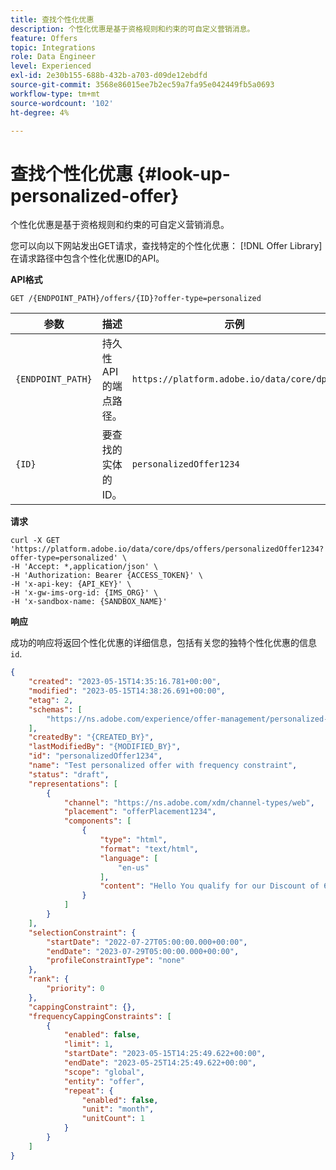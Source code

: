 ```yaml
---
title: 查找个性化优惠
description: 个性化优惠是基于资格规则和约束的可自定义营销消息。
feature: Offers
topic: Integrations
role: Data Engineer
level: Experienced
exl-id: 2e30b155-688b-432b-a703-d09de12ebdfd
source-git-commit: 3568e86015ee7b2ec59a7fa95e042449fb5a0693
workflow-type: tm+mt
source-wordcount: '102'
ht-degree: 4%

---
```


# 查找个性化优惠 {#look-up-personalized-offer}

个性化优惠是基于资格规则和约束的可自定义营销消息。

您可以向以下网站发出GET请求，查找特定的个性化优惠： [!DNL Offer Library] 在请求路径中包含个性化优惠ID的API。

**API格式**

```http
GET /{ENDPOINT_PATH}/offers/{ID}?offer-type=personalized
```

| 参数 | 描述 | 示例 |
| --------- | ----------- | ------- |
| `{ENDPOINT_PATH}` | 持久性API的端点路径。 | `https://platform.adobe.io/data/core/dps/` |
| `{ID}` | 要查找的实体的ID。 | `personalizedOffer1234` |

**请求**

```shell
curl -X GET 'https://platform.adobe.io/data/core/dps/offers/personalizedOffer1234?offer-type=personalized' \
-H 'Accept: *,application/json' \
-H 'Authorization: Bearer {ACCESS_TOKEN}' \
-H 'x-api-key: {API_KEY}' \
-H 'x-gw-ims-org-id: {IMS_ORG}' \
-H 'x-sandbox-name: {SANDBOX_NAME}'
```

**响应**

成功的响应将返回个性化优惠的详细信息，包括有关您的独特个性化优惠的信息 `id`.

```json
{
    "created": "2023-05-15T14:35:16.781+00:00",
    "modified": "2023-05-15T14:38:26.691+00:00",
    "etag": 2,
    "schemas": [
        "https://ns.adobe.com/experience/offer-management/personalized-offer;version=0.15"
    ],
    "createdBy": "{CREATED_BY}",
    "lastModifiedBy": "{MODIFIED_BY}",
    "id": "personalizedOffer1234",
    "name": "Test personalized offer with frequency constraint",
    "status": "draft",
    "representations": [
        {
            "channel": "https://ns.adobe.com/xdm/channel-types/web",
            "placement": "offerPlacement1234",
            "components": [
                {
                    "type": "html",
                    "format": "text/html",
                    "language": [
                        "en-us"
                    ],
                    "content": "Hello You qualify for our Discount of 60%"
                }
            ]
        }
    ],
    "selectionConstraint": {
        "startDate": "2022-07-27T05:00:00.000+00:00",
        "endDate": "2023-07-29T05:00:00.000+00:00",
        "profileConstraintType": "none"
    },
    "rank": {
        "priority": 0
    },
    "cappingConstraint": {},
    "frequencyCappingConstraints": [
        {
            "enabled": false,
            "limit": 1,
            "startDate": "2023-05-15T14:25:49.622+00:00",
            "endDate": "2023-05-25T14:25:49.622+00:00",
            "scope": "global",
            "entity": "offer",
            "repeat": {
                "enabled": false,
                "unit": "month",
                "unitCount": 1
            }
        }
    ]
}
```
